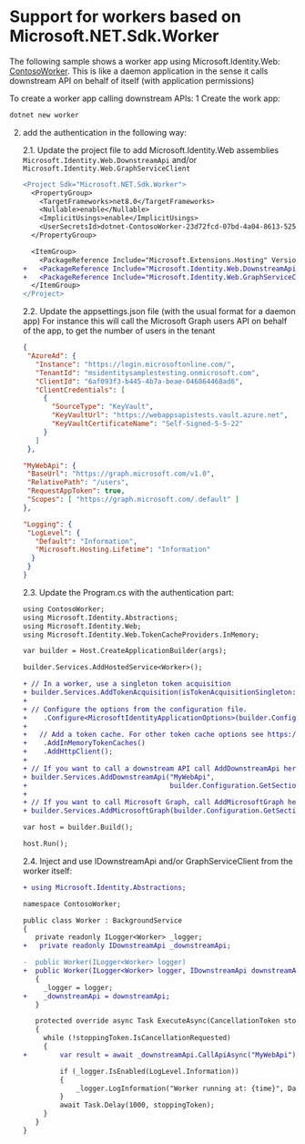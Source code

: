 # Support for workers based on  Microsoft.NET.Sdk.Worker

The following sample shows a worker app using Microsoft.Identity.Web: [ContosoWorker](https://github.com/AzureAD/microsoft-identity-web/tree/master/tests/DevApps/ContosoWorker). This is like a daemon application in the sense it calls downstream API on behalf of itself (with application permissions)

To create a worker app calling downstream APIs:
1 Create the work app:

  ```PowerShell
  dotnet new worker
  ```

2. add the authentication in the following way:
   
   2.1. Update the project file to add Microsoft.Identity.Web assemblies `Microsoft.Identity.Web.DownstreamApi` and/or `Microsoft.Identity.Web.GraphServiceClient`

   ```diff
   <Project Sdk="Microsoft.NET.Sdk.Worker">
     <PropertyGroup>
       <TargetFrameworks>net8.0</TargetFrameworks>
       <Nullable>enable</Nullable>
       <ImplicitUsings>enable</ImplicitUsings>
       <UserSecretsId>dotnet-ContosoWorker-23d72fcd-07bd-4a04-8613-52547266b761</UserSecretsId>
     </PropertyGroup>

     <ItemGroup>
       <PackageReference Include="Microsoft.Extensions.Hosting" Version="8.0.0" />
   +   <PackageReference Include="Microsoft.Identity.Web.DownstreamApi" Version="2.17.0" />
   +   <PackageReference Include="Microsoft.Identity.Web.GraphServiceClient" Version="2.17.0" />
     </ItemGroup>
   </Project>
   ```
     
   2.2. Update the appsettings.json file (with the usual format for a daemon app)
        For instance this will call the Microsoft Graph users API on behalf of the app, to get the number of users in the tenant

   ```json
   {
    "AzureAd": {
      "Instance": "https://login.microsoftonline.com/",
      "TenantId": "msidentitysamplestesting.onmicrosoft.com",
      "ClientId": "6af093f3-b445-4b7a-beae-046864468ad6",
      "ClientCredentials": [
        {
          "SourceType": "KeyVault",
          "KeyVaultUrl": "https://webappsapistests.vault.azure.net",
          "KeyVaultCertificateName": "Self-Signed-5-5-22"
        }
      ]
    },

   "MyWebApi": {
    "BaseUrl": "https://graph.microsoft.com/v1.0",
    "RelativePath": "/users",
    "RequestAppToken": true,
    "Scopes": [ "https://graph.microsoft.com/.default" ]
   },

   "Logging": {
    "LogLevel": {
      "Default": "Information",
      "Microsoft.Hosting.Lifetime": "Information"
     }
    }
   }
   ```


   2.3. Update the Program.cs with the authentication part:

   ```diff
   using ContosoWorker;
   using Microsoft.Identity.Abstractions;
   using Microsoft.Identity.Web;
   using Microsoft.Identity.Web.TokenCacheProviders.InMemory;

   var builder = Host.CreateApplicationBuilder(args);

   builder.Services.AddHostedService<Worker>();

   + // In a worker, use a singleton token acquisition
   + builder.Services.AddTokenAcquisition(isTokenAcquisitionSingleton: true)
   +
   + // Configure the options from the configuration file.
   +    .Configure<MicrosoftIdentityApplicationOptions>(builder.Configuration.GetSection("AzureAd"))
   +
   +   // Add a token cache. For other token cache options see https://aka.ms/msal-net-token-cache-serialization
   +    .AddInMemoryTokenCaches()
   +    .AddHttpClient();
   +
   + // If you want to call a downstream API call AddDownstreamApi here, and inject IDownstreamApi in your worker
   + builder.Services.AddDownstreamApi("MyWebApi",
   +                                   builder.Configuration.GetSection("MyWebApi"));
   +
   + // If you want to call Microsoft Graph, call AddMicrosoftGraph here and inject GraphServiceClient in your worker
   + builder.Services.AddMicrosoftGraph(builder.Configuration.GetSection("MyWebApi"));

   var host = builder.Build();

   host.Run();
   ```

   2.4. Inject and use IDownstreamApi and/or GraphServiceClient from the worker itself:

   ```diff
   + using Microsoft.Identity.Abstractions;

   namespace ContosoWorker;

   public class Worker : BackgroundService
   {
      private readonly ILogger<Worker> _logger;
   +   private readonly IDownstreamApi _downstreamApi;

   -  public Worker(ILogger<Worker> logger)
   +  public Worker(ILogger<Worker> logger, IDownstreamApi downstreamApi)
      {
        _logger = logger;
   +    _downstreamApi = downstreamApi;
      }

      protected override async Task ExecuteAsync(CancellationToken stoppingToken)
      {
        while (!stoppingToken.IsCancellationRequested)
        {
   +        var result = await _downstreamApi.CallApiAsync("MyWebApi");

            if (_logger.IsEnabled(LogLevel.Information))
            {
                _logger.LogInformation("Worker running at: {time}", DateTimeOffset.Now);
            }
            await Task.Delay(1000, stoppingToken);
        }
      }
   }
   ```